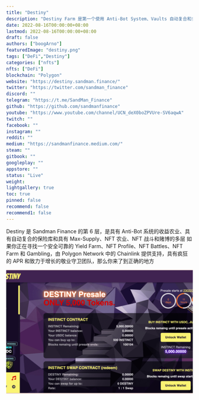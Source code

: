 ```yaml
---
title: "Destiny"
description: "Destiny Farm 是第一个使用 Anti-Bot System、Vaults 自动复合和多层 Max-Supply、NFT Gambling 和 NFT Merge 的单产农业"
date: 2022-08-16T00:00:00+08:00
lastmod: 2022-08-16T00:00:00+08:00
draft: false
authors: ["boogArno"]
featuredImage: "destiny.png"
tags: ["DeFi","Destiny"]
categories: ["nfts"]
nfts: ["DeFi"]
blockchain: "Polygon"
website: "https://destiny.sandman.finance/"
twitter: "https://twitter.com/sandman_finance"
discord: ""
telegram: "https://t.me/SandMan_Finance"
github: "https://github.com/sandmanfinance"
youtube: "https://www.youtube.com/channel/UCN_deX0boZPVUre-SV6aqwA"
twitch: ""
facebook: ""
instagram: ""
reddit: ""
medium: "https://sandmanfinance.medium.com/"
steam: ""
gitbook: ""
googleplay: ""
appstore: ""
status: "Live"
weight: 
lightgallery: true
toc: true
pinned: false
recommend: false
recommend1: false
---
```

Destiny 是 Sandman Finance 的第 6 层，是具有 Anti-Bot 系统的收益农业、具有自动复合的保险库和具有 Max-Supply、NFT 农业、NFT 战斗和赌博的多层
如果你正在寻找一个安全可靠的 Yield Farm、NFT Profile、NFT Battles、NFT Farm 和 Gambling，由 Polygon Network 中的 Chainlink 提供支持，具有疯狂的 APR 和致力于增长的敬业守卫团队，那么你来了到正确的地方

![destiny-dapp-defi-matic-image1_feb31c763f4c4f9744f453bc10162bbc](destiny-dapp-defi-matic-image1_feb31c763f4c4f9744f453bc10162bbc.png)
